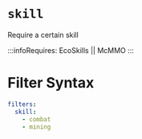 # `skill`

Require a certain skill

:::infoRequires:
EcoSkills || McMMO
:::
# Filter Syntax
```yaml
filters:
  skill:
    - combat
    - mining
```
